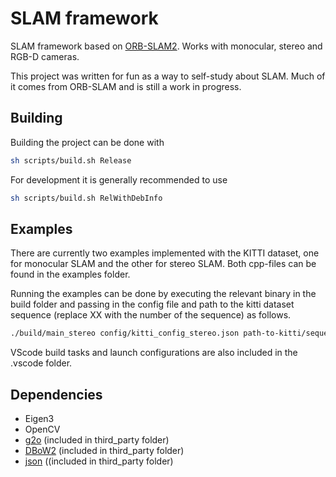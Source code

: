 # SLAM framework

SLAM framework based on [ORB-SLAM2](https://github.com/raulmur/ORB_SLAM2).
Works with monocular, stereo and RGB-D cameras.

This project was written for fun as a way to self-study about SLAM. Much of it comes from ORB-SLAM and is still a work in progress. 


## Building
Building the project can be done with 
```bash
sh scripts/build.sh Release
```

For development it is generally recommended to use 
```bash
sh scripts/build.sh RelWithDebInfo
```

## Examples
There are currently two examples implemented with the KITTI dataset, one for monocular SLAM and the other for stereo SLAM. Both cpp-files can be found in the examples folder.

Running the examples can be done by executing the relevant binary in the build folder and passing in the config file and path to the kitti dataset sequence (replace XX with the number of the sequence) as follows.

```bash
./build/main_stereo config/kitti_config_stereo.json path-to-kitti/sequences/XX
```

VScode build tasks and launch configurations are also included in the .vscode folder.

## Dependencies
- Eigen3
- OpenCV
- [g2o](https://github.com/RainerKuemmerle/g2o) (included in third_party folder)
- [DBoW2](https://github.com/dorian3d/DBoW2) (included in third_party folder)
- [json](https://github.com/nlohmann/json) ((included in third_party folder)
